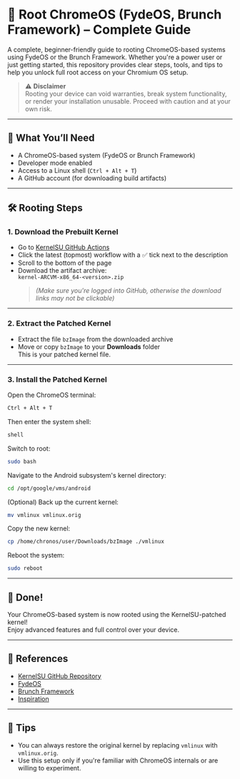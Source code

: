 # 📱 Root ChromeOS (FydeOS, Brunch Framework) – Complete Guide

A complete, beginner-friendly guide to rooting ChromeOS-based systems using FydeOS or the Brunch Framework. Whether you're a power user or just getting started, this repository provides clear steps, tools, and tips to help you unlock full root access on your Chromium OS setup.

> ⚠️ **Disclaimer**  
> Rooting your device can void warranties, break system functionality, or render your installation unusable. Proceed with caution and at your own risk.

---

## 🚀 What You’ll Need
- A ChromeOS-based system (FydeOS or Brunch Framework)
- Developer mode enabled
- Access to a Linux shell (`Ctrl + Alt + T`)
- A GitHub account (for downloading build artifacts)

---

## 🛠️ Rooting Steps

### 1. Download the Prebuilt Kernel

- Go to [KernelSU GitHub Actions](https://github.com/tiann/KernelSU/actions/workflows/build-kernel-arcvm.yml?query=is%3Asuccess)
- Click the latest (topmost) workflow with a ✅ tick next to the description
- Scroll to the bottom of the page
- Download the artifact archive:  
  `kernel-ARCVM-x86_64-<version>.zip`  
  > *(Make sure you're logged into GitHub, otherwise the download links may not be clickable)*

---

### 2. Extract the Patched Kernel

- Extract the file `bzImage` from the downloaded archive  
- Move or copy `bzImage` to your **Downloads** folder  
  This is your patched kernel file.

---

### 3. Install the Patched Kernel

Open the ChromeOS terminal:

```sh
Ctrl + Alt + T
```

Then enter the system shell:

```sh
shell
```

Switch to root:

```sh
sudo bash
```

Navigate to the Android subsystem's kernel directory:

```sh
cd /opt/google/vms/android
```

(Optional) Back up the current kernel:

```sh
mv vmlinux vmlinux.orig
```

Copy the new kernel:

```sh
cp /home/chronos/user/Downloads/bzImage ./vmlinux
```

Reboot the system:

```sh
sudo reboot
```

---

## 🎉 Done!

Your ChromeOS-based system is now rooted using the KernelSU-patched kernel!  
Enjoy advanced features and full control over your device.

---

## 📎 References

- [KernelSU GitHub Repository](https://github.com/tiann/KernelSU)
- [FydeOS](https://fydeos.io/)
- [Brunch Framework](https://github.com/sebanc/brunch)
- [Inspiration](https://www.reddit.com/r/chromeos/comments/14bwi9r/tutorial_root_your_chromeos_android_subsystem/)

---

## 🧠 Tips

- You can always restore the original kernel by replacing `vmlinux` with `vmlinux.orig`.
- Use this setup only if you're familiar with ChromeOS internals or are willing to experiment.

